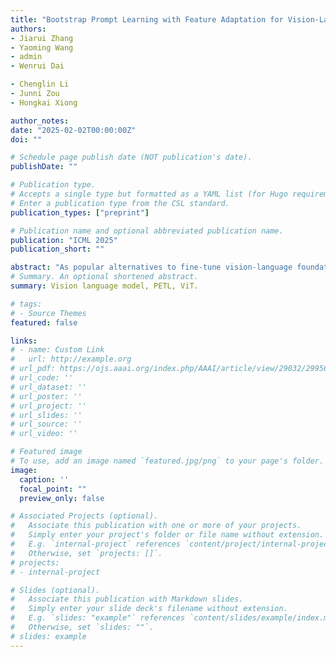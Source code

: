 ```yaml
---
title: "Bootstrap Prompt Learning with Feature Adaptation for Vision-Language Efficient Tuning"
authors:
- Jiarui Zhang
- Yaoming Wang
- admin
- Wenrui Dai

- Chenglin Li
- Junni Zou
- Hongkai Xiong

author_notes:
date: "2025-02-02T00:00:00Z"
doi: ""

# Schedule page publish date (NOT publication's date).
publishDate: ""

# Publication type.
# Accepts a single type but formatted as a YAML list (for Hugo requirements).
# Enter a publication type from the CSL standard.
publication_types: ["preprint"]

# Publication name and optional abbreviated publication name.
publication: "ICML 2025"
publication_short: ""

abstract: "As popular alternatives to fine-tune vision-language foundation models such as CLIP, prompt learning and adapter tuning resort to pre-adjustment in the input space and post-adjustment on the pretrained weight matrices to optimize the task-specific objective, respectively. However, there still lacks a method to jointly exploit their benefits due to potential conflicts in optimization directions. In this paper, we propose a novel framework named adaPter bootstrApped prompt contrastive Tuning (PAT) to address this problem. Specifically, we bootstrap prompt learning with adapters and achieves pre-post alignment to avoid mismatch between the optimization directions of prompter learning and adapter tuning. Furthermore, we propose a tolerance regularization that equally pushes away all negative samples and improves generalization by introducing additional categories of unlabeled data to avoid overfitting. To our best knowledge, this is the first successful attempt to simultaneously exploit the advantages of prompt learning and adapter tuning. Extensive evaluations demonstrate that PAT achieves state-of-the-art performance in various recognition tasks on three prevailing benchmarks."
# Summary. An optional shortened abstract.
summary: Vision language model, PETL, ViT.

# tags:
# - Source Themes
featured: false

links:
# - name: Custom Link
#   url: http://example.org
# url_pdf: https://ojs.aaai.org/index.php/AAAI/article/view/29032/29956
# url_code: ''
# url_dataset: ''
# url_poster: ''
# url_project: ''
# url_slides: ''
# url_source: ''
# url_video: ''

# Featured image
# To use, add an image named `featured.jpg/png` to your page's folder. 
image:
  caption: ''
  focal_point: ""
  preview_only: false

# Associated Projects (optional).
#   Associate this publication with one or more of your projects.
#   Simply enter your project's folder or file name without extension.
#   E.g. `internal-project` references `content/project/internal-project/index.md`.
#   Otherwise, set `projects: []`.
# projects:
# - internal-project

# Slides (optional).
#   Associate this publication with Markdown slides.
#   Simply enter your slide deck's filename without extension.
#   E.g. `slides: "example"` references `content/slides/example/index.md`.
#   Otherwise, set `slides: ""`.
# slides: example
---
```


<!-- {{% callout note %}}
Create your slides in Markdown - click the *Slides* button to check out the example.
{{% /callout %}}

Add the publication's **full text** or **supplementary notes** here. You can use rich formatting such as including [code, math, and images](https://wowchemy.com/docs/content/writing-markdown-latex/). -->
